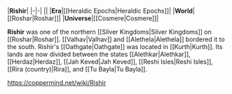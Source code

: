 |**Rishir**|
|-|-|
||
|**Era**|[[Heraldic Epochs\|Heraldic Epochs]]|
|**World**|[[Roshar\|Roshar]]|
|**Universe**|[[Cosmere\|Cosmere]]|

**Rishir** was one of the northern [[Silver Kingdoms\|Silver Kingdoms]] on [[Roshar\|Roshar]]. [[Valhav\|Valhav]] and [[Alethela\|Alethela]] bordered it to the south. Rishir's [[Oathgate\|Oathgate]] was located in [[Kurth\|Kurth]].
Its lands are now divided between the states [[Alethkar\|Alethkar]], [[Herdaz\|Herdaz]], [[Jah Keved\|Jah Keved]], [[Reshi Isles\|Reshi Isles]], [[Rira (country)\|Rira]], and [[Tu Bayla\|Tu Bayla]].



https://coppermind.net/wiki/Rishir
